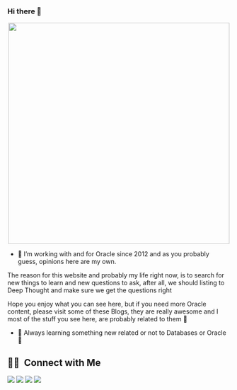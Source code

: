 ### Hi there 👋

<!--
**Project-42/Project-42** is a ✨ _special_ ✨ repository because its `README.md` (this file) appears on your GitHub profile.

Here are some ideas to get you started:

- 🔭 I’m currently working on ...
- 🌱 I’m currently learning ...
- 👯 I’m looking to collaborate on ...
- 🤔 I’m looking for help with ...
- 💬 Ask me about ...
- 📫 How to reach me: ...
- 😄 Pronouns: ...
- ⚡ Fun fact: ...
-->

<p align="center">
<a href="https://project42.site/"><img src=https://i1.wp.com/project42.site/wp-content/uploads/2020/08/dont-panic-website-font.png?resize=1024%2C1024&ssl=1" width="500"/></a>


- 🔭 I’m working with and for Oracle since 2012 and as you probably guess, opinions here are my own.

The reason for this website and probably my life right now, is to search for new things to learn and new questions to ask, after all, we should listing to Deep Thought and make sure we get the questions right

Hope you enjoy what you can see here, but if you need more Oracle content, please visit some of these Blogs, they are really awesome and I most of the stuff you see here, are probably related to them 🙂


- 🌱 Always learning something new related or not to Databases or Oracle 🙂


##  🤝🏻 &nbsp;Connect with Me
<p align="left">
<a href="https://project42.site/"><img src="https://img.shields.io/badge/-Project42-21759B?style=for-the-badge&logo=Wordpress&logoColor=white"/></a>    
<a href="https://www.linkedin.com/in/victor-torres-m/"><img src="https://img.shields.io/badge/-Victor%20Torres-0077B5?style=for-the-badge&logo=Linkedin&logoColor=white"/></a>
<a href="https://twitter.com/Solifugo/"><img src="https://img.shields.io/badge/-Victor%20Torres-1DA1F2?style=for-the-badge&logo=Twitter&logoColor=white"/></a>  
<a href="https://dev.to/project42/"><img src="https://img.shields.io/badge/-Project42-FFFFFF?style=for-the-badge&logo=dev.to&logoColor=black"/></a>  
